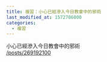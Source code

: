 ```yaml
---
title: 複習：小心已經滲入今日教會中的邪術
last_modified_at: 1572786000
categories:
  - 複習
---
```


<p>小心已經滲入今日教會中的邪術<br>
<a href="/posts/269192100" target="_blank">/posts/269192100</a></p>

<p>&nbsp;</p>

